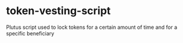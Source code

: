# token-vesting-script
Plutus script used to lock tokens for a certain amount of time and for a specific beneficiary
